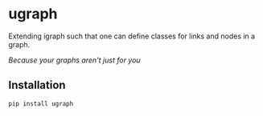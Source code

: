 # ugraph

Extending igraph such that one can define classes for links and nodes in a graph.

_Because your graphs aren't just for you_

## Installation

```bash
pip install ugraph
```

